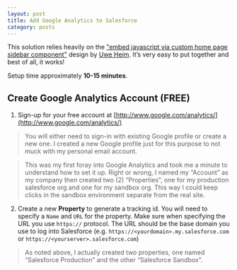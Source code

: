 ```yaml
---
layout: post
title: Add Google Analytics to Salesforce
category: posts
---
```


This solution relies heavily on the ["embed javascript via custom home page sidebar component"](http://salesforce.stackexchange.com/questions/38918/end-of-javascript-sidebar-hacks) design by [Uwe Heim](http://salesforce.stackexchange.com/users/9937/uwe-heim). It’s very easy to put together and best of all, it works!

Setup time approximately **10-15 minutes**.

## Create Google Analytics Account (FREE)

1) Sign-up for your free account at [http://www.google.com/analytics/](http://www.google.com/analytics/)

>You will either need to sign-in with existing Google profile or create a new one. I created a new Google profile just for this purpose to not muck with my personal email account.

>This was my first foray into Google Analytics and took me a minute to understand how to set it up. Right or wrong, I named my “Account” as my company then created two (2) “Properties”, one for my production salesforce org and one for my sandbox org. This way I could keep clicks in the sandbox environment separate from the real site.

2) Create a new **Property** to generate a tracking id. You will need to specify a `Name` and `URL` for the property. Make sure when specifying the URL you use `https://` protocol. The URL should be the base domain you use to log into Salesforce (e.g. `https://<yourdomain>.my.salesforce.com` or `https://<yourserver>.salesforce.com`)

> As noted above, I actually created two properties, one named “Salesforce Production” and the other “Salesforce Sandbox”.

